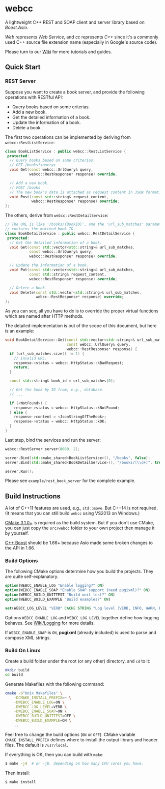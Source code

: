 # webcc

A lightweight C++ REST and SOAP client and server library based on *Boost.Asio*.

*Web* represents *Web Service*, and *cc* represents *C++* since it's a commonly used C++ source file extension name (especially in Google's source code). 

Please turn to our [Wiki](https://github.com/sprinfall/webcc/wiki) for more tutorials and guides.

## Quick Start

### REST Server

Suppose you want to create a book server, and provide the following operations with RESTful API:

- Query books based on some criterias.
- Add a new book.
- Get the detailed information of a book.
- Update the information of a book.
- Delete a book.

The first two operations can be implemented by deriving from `webcc::RestListService`:

```cpp
class BookListService : public webcc::RestListService {
 protected:
  // Query books based on some criterias.
  // GET /books?<query>
  void Get(const webcc::UrlQuery& query,
           webcc::RestResponse* response) override;

  // Add a new book.
  // POST /books
  // The new book's data is attached as request content in JSON format.
  void Post(const std::string& request_content,
            webcc::RestResponse* response) override;
};
```

The others, derive from `webcc::RestDetailService`:

```cpp
// The URL is like '/books/{BookID}', and the 'url_sub_matches' parameter
// contains the matched book ID.
class BookDetailService : public webcc::RestDetailService {
 protected:
  // Get the detailed information of a book.
  void Get(const std::vector<std::string>& url_sub_matches,
           const webcc::UrlQuery& query,
           webcc::RestResponse* response) override;

  // Update the information of a book.
  void Put(const std::vector<std::string>& url_sub_matches,
           const std::string& request_content,
           webcc::RestResponse* response) override;

  // Delete a book.
  void Delete(const std::vector<std::string>& url_sub_matches,
              webcc::RestResponse* response) override;
};
```

As you can see, all you have to do is to override the proper virtual functions which are named after HTTP methods.

The detailed implementation is out of the scope of this document, but here is an example:

```cpp
void BookDetailService::Get(const std::vector<std::string>& url_sub_matches,
                            const webcc::UrlQuery& query,
                            webcc::RestResponse* response) {
  if (url_sub_matches.size() != 1) {
    // Invalid URL.
    response->status = webcc::HttpStatus::kBadRequest;
    return;
  }

  const std::string& book_id = url_sub_matches[0];

  // Get the book by ID from, e.g., database.
  // ...

  if (<NotFound>) {
    response->status = webcc::HttpStatus::kNotFound;
  } else {
    response->content = <JsonStringOfTheBook>;
    response->status = webcc::HttpStatus::kOK;
  }
}
```

Last step, bind the services and run the server:

```cpp
webcc::RestServer server(8080, 2);

server.Bind(std::make_shared<BookListService>(), "/books", false);
server.Bind(std::make_shared<BookDetailService>(), "/books/(\\d+)", true);

server.Run();
```

Please see `example/rest_book_server` for the complete example.

## Build Instructions

A lot of C++11 features are used, e.g., `std::move`. But C++14 is not required.
(It means that you can still build `webcc` using VS2013 on Windows.)

[CMake 3.1.0+](https://cmake.org/) is required as the build system. But if you don't use CMake, you can just copy the `src/webcc` folder to your own project then manage it by yourself.

[C++ Boost](https://www.boost.org/) should be 1.66+ because Asio made some broken changes to the API in 1.66.

### Build Options

The following CMake options determine how you build the projects. They are quite self-explanatory.

```cmake
option(WEBCC_ENABLE_LOG "Enable logging?" ON)
option(WEBCC_ENABLE_SOAP "Enable SOAP support (need pugixml)?" ON)
option(WEBCC_BUILD_UNITTEST "Build unit test?" ON)
option(WEBCC_BUILD_EXAMPLE "Build examples?" ON)

set(WEBCC_LOG_LEVEL "VERB" CACHE STRING "Log level (VERB, INFO, WARN, ERRO or FATA)")
```

Options `WEBCC_ENABLE_LOG` and `WEBCC_LOG_LEVEL` together define how logging behaves. See [Wiki/Logging](https://github.com/sprinfall/webcc/wiki/Logging) for more details.

If `WEBCC_ENABLE_SOAP` is `ON`, **pugixml** (already included) is used to parse and compose XML strings.

### Build On Linux

Create a build folder under the root (or any other) directory, and `cd` to it:
```bash
mkdir build
cd build
```
Generate Makefiles with the following command:
```bash
cmake -G"Unix Makefiles" \
    -DCMAKE_INSTALL_PREFIX=~ \
    -DWEBCC_ENABLE_LOG=ON \
    -DWEBCC_LOG_LEVEL=VERB \
    -DWEBCC_ENABLE_SOAP=ON \
    -DWEBCC_BUILD_UNITTEST=OFF \
    -DWEBCC_BUILD_EXAMPLE=ON \
    ..
```
Feel free to change the build options (`ON` or `OFF`).
CMake variable `CMAKE_INSTALL_PREFIX` defines where to install the output library and header files. The default is `/usr/local`.

If everything is OK, then you can build with `make`:
```bash
$ make -j4  # or -j8, depending on how many CPU cores you have.
```

Then install:
```bash
$ make install
```
